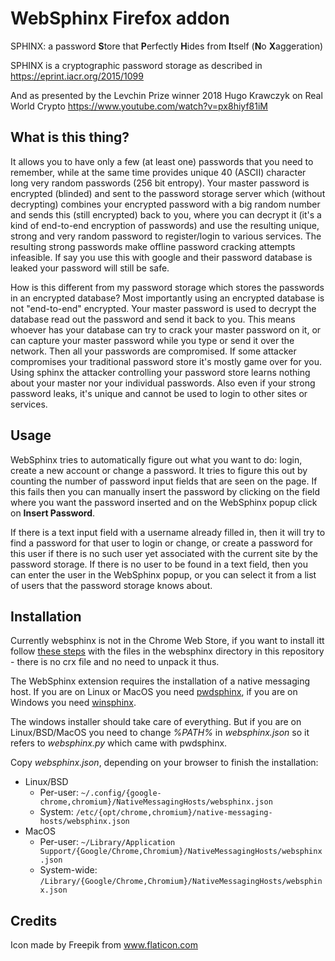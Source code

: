 # WebSphinx Firefox addon

SPHINX: a password **S**tore that **P**erfectly **H**ides from **I**tself
(**N**o **X**aggeration)

SPHINX is a cryptographic password storage as described in
https://eprint.iacr.org/2015/1099

And as presented by the Levchin Prize winner 2018 Hugo Krawczyk on
Real World Crypto https://www.youtube.com/watch?v=px8hiyf81iM

## What is this thing?

It allows you to have only a few (at least one) passwords that you
need to remember, while at the same time provides unique 40 (ASCII)
character long very random passwords (256 bit entropy). Your master
password is encrypted (blinded) and sent to the password storage
server which (without decrypting) combines your encrypted password
with a big random number and sends this (still encrypted) back to you,
where you can decrypt it (it's a kind of end-to-end encryption of
passwords) and use the resulting unique, strong and very random
password to register/login to various services. The resulting strong
passwords make offline password cracking attempts infeasible. If say
you use this with google and their password database is leaked your
password will still be safe.

How is this different from my password storage which stores the
passwords in an encrypted database? Most importantly using an
encrypted database is not "end-to-end" encrypted. Your master password
is used to decrypt the database read out the password and send it back
to you. This means whoever has your database can try to crack your
master password on it, or can capture your master password while you
type or send it over the network. Then all your passwords are
compromised. If some attacker compromises your traditional password
store it's mostly game over for you. Using sphinx the attacker
controlling your password store learns nothing about your master nor
your individual passwords. Also even if your strong password leaks,
it's unique and cannot be used to login to other sites or services.

## Usage

WebSphinx tries to automatically figure out what you want to do: login, create
a new account or change a password. It tries to figure this out by counting the
number of password input fields that are seen on the page. If this fails then
you can manually insert the password by clicking on the field where you want
the password inserted and on the WebSphinx popup click on **Insert Password**.

If there is a text input field with a username already filled in, then it will
try to find a password for that user to login or change, or create a password
for this user if there is no such user yet associated with the current site by
the password storage. If there is no user to be found in a text field, then you
can enter the user in the WebSphinx popup, or you can select it from a list of
users that the password storage knows about.

## Installation

Currently websphinx is not in the Chrome Web Store, if you want to install itt
follow [these steps](https://stackoverflow.com/questions/24577024/install-chrome-extension-not-in-the-store) with the files in the websphinx directory in this repository - there is no crx file and no need to unpack it thus.

The WebSphinx extension requires the installation of a native messaging host. If you are on Linux or MacOS you need [pwdsphinx](https://github.com/stef/pwdsphinx), if you are on Windows you need [winsphinx](https://github.com/stef/winsphinx).

The windows installer should take care of everything. But if you are on Linux/BSD/MacOS you need to change *%PATH%* in *websphinx.json* so it refers to *websphinx.py* which came with pwdsphinx.

Copy *websphinx.json*, depending on your browser to finish the installation:

- Linux/BSD
  - Per-user: `~/.config/{google-chrome,chromium}/NativeMessagingHosts/websphinx.json`
  - System: `/etc/{opt/chrome,chromium}/native-messaging-hosts/websphinx.json`
- MacOS
  - Per-user: `~/Library/Application Support/{Google/Chrome,Chromium}/NativeMessagingHosts/websphinx.json`
  - System-wide: `/Library/{Google/Chrome,Chromium}/NativeMessagingHosts/websphinx.json`

## Credits

Icon made by Freepik from www.flaticon.com
